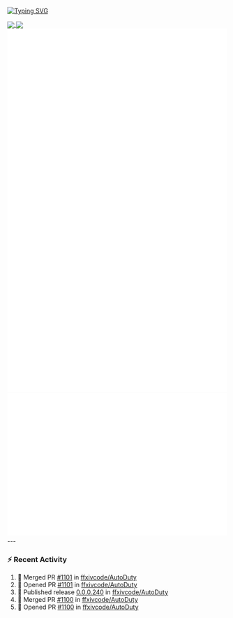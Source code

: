 [![Typing SVG](https://readme-typing-svg.demolab.com?font=Fira+Code&duration=1000&pause=1000&multiline=true&repeat=false&width=435&lines=Simon+Latusek+%7C+Gameplay+Engineer)](https://git.io/typing-svg)

<a href="https://github.com/anuraghazra/github-readme-stats">
  <img height=200 align="center" src="https://github-readme-stats.vercel.app/api?username=erdelf&theme=radical" />
</a>
<a href="https://github.com/anuraghazra/convoychat">
  <img height=200 align="center" src="https://streak-stats.demolab.com?user=erdelf&theme=radical&mode=weekly" />
</a>

<picture>
  <img src="/github-metrics.svg" alt="Metrics">
</picture>

<picture>
  <img src="/github-metrics-achievements.svg" alt="Achievements">
</picture>
---

### :zap: Recent Activity
<!--START_SECTION:activity-->
1. 🎉 Merged PR [#1101](https://github.com/ffxivcode/AutoDuty/pull/1101) in [ffxivcode/AutoDuty](https://github.com/ffxivcode/AutoDuty)
2. 💪 Opened PR [#1101](https://github.com/ffxivcode/AutoDuty/pull/1101) in [ffxivcode/AutoDuty](https://github.com/ffxivcode/AutoDuty)
3. 🚀 Published release [0.0.0.240](https://github.com/ffxivcode/AutoDuty/releases/tag/0.0.0.240) in [ffxivcode/AutoDuty](https://github.com/ffxivcode/AutoDuty)
4. 🎉 Merged PR [#1100](https://github.com/ffxivcode/AutoDuty/pull/1100) in [ffxivcode/AutoDuty](https://github.com/ffxivcode/AutoDuty)
5. 💪 Opened PR [#1100](https://github.com/ffxivcode/AutoDuty/pull/1100) in [ffxivcode/AutoDuty](https://github.com/ffxivcode/AutoDuty)
<!--END_SECTION:activity-->

<!--
**erdelf/erdelf** is a ✨ _special_ ✨ repository because its `README.md` (this file) appears on your GitHub profile.

Here are some ideas to get you started:

- 🔭 I’m currently working on ...
- 🌱 I’m currently learning ...
- 👯 I’m looking to collaborate on ...
- 🤔 I’m looking for help with ...
- 💬 Ask me about ...
- 📫 How to reach me: ...
- 😄 Pronouns: ...
- ⚡ Fun fact: ...
-->
